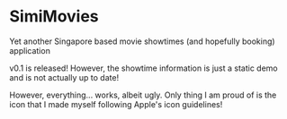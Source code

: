 # SimiMovies
Yet another Singapore based movie showtimes (and hopefully booking) application

v0.1 is released! However, the showtime information is just a static demo and is not actually up to date!

However, everything... works, albeit ugly. Only thing I am proud of is the icon that I made myself following Apple's icon guidelines!
